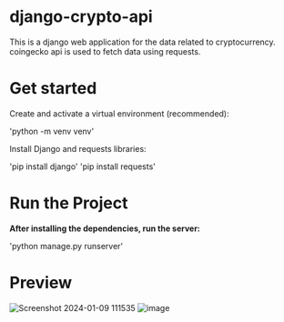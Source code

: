 # django-crypto-api
This is a django web application for the data related to cryptocurrency. 
coingecko api is used to fetch data using requests.

# Get started
Create and activate a virtual environment (recommended):

'python -m venv venv'

Install Django and requests libraries:

'pip install django'
'pip install requests'

# Run the Project

**After installing the dependencies, run the server:**

'python manage.py runserver'


# Preview
![Screenshot 2024-01-09 111535](https://github.com/Vijaylande14/Django/assets/153816647/3c2869cb-45a8-4dc1-98e9-f8dd42ddfea0)
![image](https://github.com/Vijaylande14/Django/assets/153816647/5e80d0a1-1ee5-4b00-90f4-8c8023d37be8)

